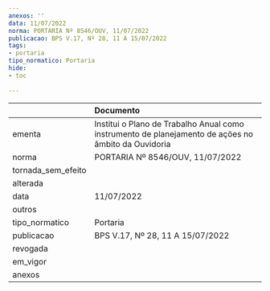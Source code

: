 ```yaml
---
anexos: ''
data: 11/07/2022
norma: PORTARIA Nº 8546/OUV, 11/07/2022
publicacao: BPS V.17, Nº 28, 11 A 15/07/2022
tags:
- portaria
tipo_normatico: Portaria
hide: 
- toc 
 
---
```


|                    | Documento                                                                                           |
|:-------------------|:----------------------------------------------------------------------------------------------------|
| ementa             | Institui o Plano de Trabalho Anual como instrumento de planejamento de ações no âmbito da Ouvidoria |
| norma              | PORTARIA Nº 8546/OUV, 11/07/2022                                                                    |
| tornada_sem_efeito |                                                                                                     |
| alterada           |                                                                                                     |
| data               | 11/07/2022                                                                                          |
| outros             |                                                                                                     |
| tipo_normatico     | Portaria                                                                                            |
| publicacao         | BPS V.17, Nº 28, 11 A 15/07/2022                                                                    |
| revogada           |                                                                                                     |
| em_vigor           |                                                                                                     |
| anexos             |                                                                                                     |